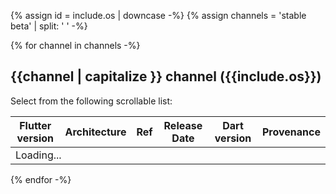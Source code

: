 {% assign id =  include.os | downcase -%}
{% assign channels =  'stable beta' | split: ' ' -%}

<div id="{{id}}" class="tab-pane
  {%- if id == 'windows' %} active {% endif %}"
  role="tabpanel" aria-labelledby="{{id}}-tab">

{% for channel in channels -%}

## {{channel | capitalize }} channel ({{include.os}})

Select from the following scrollable list:

<div class="scrollable-table">
  <table id="downloads-{{id}}-{{channel}}" class="table table-striped">
  <thead><tr><th>Flutter version</th><th>Architecture</th><th>Ref</th><th class="date">Release Date</th><th>Dart version</th><th>Provenance</th></tr></thead>
  <tr class="loading"><td colspan="6">Loading...</td></tr>
  </table>
</div>

{% endfor -%}

</div>
